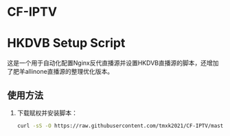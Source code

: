 # CF-IPTV
# HKDVB Setup Script

这是一个用于自动化配置Nginx反代直播源并设置HKDVB直播源的脚本，还增加了肥羊allinone直播源的整理优化版本。

## 使用方法

1. 下载赋权并安装脚本：
   ```bash
   curl -sS -O https://raw.githubusercontent.com/tmxk2021/CF-IPTV/master/setup_hkdvb.sh && chmod +x setup_hkdvb.sh && ./setup_hkdvb.sh
